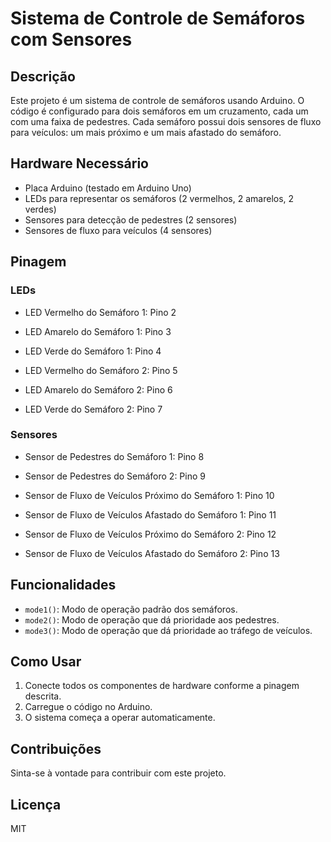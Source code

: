 # Sistema de Controle de Semáforos com Sensores

## Descrição

Este projeto é um sistema de controle de semáforos usando Arduino. O código é configurado para dois semáforos em um cruzamento, cada um com uma faixa de pedestres. Cada semáforo possui dois sensores de fluxo para veículos: um mais próximo e um mais afastado do semáforo.

## Hardware Necessário

- Placa Arduino (testado em Arduino Uno)
- LEDs para representar os semáforos (2 vermelhos, 2 amarelos, 2 verdes)
- Sensores para detecção de pedestres (2 sensores)
- Sensores de fluxo para veículos (4 sensores)

## Pinagem

### LEDs

- LED Vermelho do Semáforo 1: Pino 2
- LED Amarelo do Semáforo 1: Pino 3
- LED Verde do Semáforo 1: Pino 4

- LED Vermelho do Semáforo 2: Pino 5
- LED Amarelo do Semáforo 2: Pino 6
- LED Verde do Semáforo 2: Pino 7

### Sensores

- Sensor de Pedestres do Semáforo 1: Pino 8
- Sensor de Pedestres do Semáforo 2: Pino 9

- Sensor de Fluxo de Veículos Próximo do Semáforo 1: Pino 10
- Sensor de Fluxo de Veículos Afastado do Semáforo 1: Pino 11
- Sensor de Fluxo de Veículos Próximo do Semáforo 2: Pino 12
- Sensor de Fluxo de Veículos Afastado do Semáforo 2: Pino 13

## Funcionalidades

- `mode1()`: Modo de operação padrão dos semáforos.
- `mode2()`: Modo de operação que dá prioridade aos pedestres.
- `mode3()`: Modo de operação que dá prioridade ao tráfego de veículos.

## Como Usar

1. Conecte todos os componentes de hardware conforme a pinagem descrita.
2. Carregue o código no Arduino.
3. O sistema começa a operar automaticamente.

## Contribuições

Sinta-se à vontade para contribuir com este projeto.

## Licença

MIT

